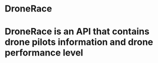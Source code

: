 # DroneRace
# DroneRace is an API that contains drone pilots information and drone performance level 
